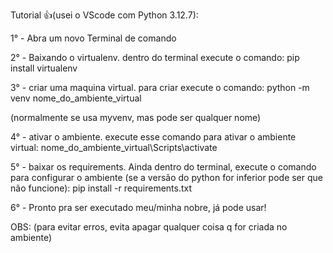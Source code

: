 Tutorial 👍(usei o VScode com Python 3.12.7):

  1° - Abra um novo Terminal de comando

  2° - Baixando o virtualenv.
  dentro do terminal execute o comando:
  pip install virtualenv

  3° - criar uma maquina virtual.
  para criar execute o comando:
  python -m venv nome_do_ambiente_virtual
  
  (normalmente se usa myvenv, mas pode ser qualquer nome)

  4° - ativar o ambiente.
  execute esse comando para ativar o ambiente virtual:
  nome_do_ambiente_virtual\Scripts\activate

  5° - baixar os requirements.
  Ainda dentro do terminal, execute o comando para configurar o ambiente (se a versão do python for inferior pode ser que não funcione):
  pip install -r requirements.txt

  6° - Pronto pra ser executado meu/minha nobre, já pode usar!

  OBS: (para evitar erros, evita apagar qualquer coisa q for criada no ambiente)
